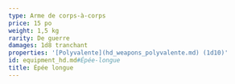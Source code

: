 ```yaml
---
type: Arme de corps-à-corps
price: 15 po
weight: 1,5 kg
rarity: De guerre
damages: 1d8 tranchant
properties: '[Polyvalente](hd_weapons_polyvalente.md) (1d10)'
id: equipment_hd.md#Épée-longue
title: Épée longue
---
```


